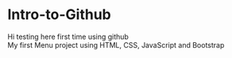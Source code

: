 # Intro-to-Github

Hi testing here first time using github
<br>
My first Menu project using HTML, CSS, JavaScript and Bootstrap

